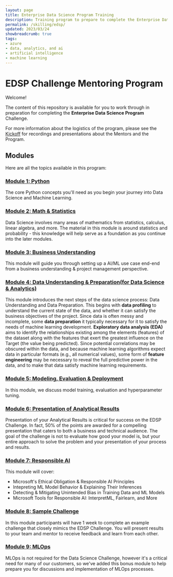 ```yaml
---
layout: page
title: Enterprise Data Science Program Training
description: Training program to prepare to complete the Enterprise Data Science Challenge.
permalink: /skilling/edsp/
updated: 2023/03/24
showbreadcrumb: true
tags: 
- azure
- data, analytics, and ai
- artificial intelligence
- machine learning
---
```


# EDSP Challenge Mentoring Program

Welcome!

The content of this repository is available for you to work through in preparation for completing the **Enterprise Data Science Program** Challenge.

For more information about the logistics of the program, please see the [Kickoff](./Kickoff-Materials/README.md) for recordings and presentations about the Mentors and the Program.

## Modules

Here are all the topics available in this program:

### [**Module 1**: Python](./Module_1-Python/README.md)

The core Python concepts you'll need as you begin your journey into Data Science and Machine Learning.

### [**Module 2**: Math & Statistics](./Module_2-Math/README.md)

Data Science involves many areas of mathematics from statistics, calculus, linear algebra, and more. The material in this module is around statistics and probability - this knowledge will help serve as a foundation as you continue into the later modules.

### [**Module 3**: Business Understanding](./Module_3-Business-Understanding/README.md)

This module will guide you through setting up a AI/ML use case end-end from a business understanding & project management perspective.

### [**Module 4**: Data Understanding & Preparation(for Data Science & Analytics)](./Module_4-Data-Preparation/README.md)

This module introduces the next steps of the data science process: Data Understanding and Data Preparation. This begins with 
**data profiling** to understand the current state of the data, and whether it can satisfy the business objectives of the 
project. Since data is often messy and incomplete, some **data preparation** it typically necessary for it to satisfy the 
needs of machine learning development. **Exploratory data analysis (EDA)** aims to identify the relationships existing among 
the elements (features) of the dataset along with the features that exert the greatest influence on the Target (the value being 
predicted). Since potential correlations may be obscured within the data, and because machine learning algorithms expect data
in particular formats (e.g., all numerical values), some form of **feature engineering** may be necessary to reveal the full
predictive power in the data, and to make that data satisfy machine learning requirements.   

### [**Module 5**: Modeling, Evaluation & Deployment](./Module_5-Modeling-Evaluation-Deployment/README.md)

In this module, we discuss model training, evaluation and hyperparameter tuning.

### [**Module 6**: Presentation of Analytical Results](./Module_6-Presentation-Visualization/README.md)

Presentation of your Analytical Results is critical for success on the EDSP Challenge.  In fact, 50% of the points are awarded for a compelling presentation that caters to both a business and technical audience.  The goal of the challenge is not to evaluate how good your model is, but your entire approach to solve the problem and your presentation of your process and results.

### [**Module 7**: Responsible AI](./Module_7-Responsible-AI/README.md)

This module will cover: 
- Microsoft's Ethical Obligation & Responsible AI Principles   
- Intepreting ML Model Behavior & Explaining Their Inferences
- Detecting & Mitigating Unintended Bias in Training Data and ML Models
- Microsoft Tools for Responsible AI: InterpretML, Fairlearn, and More 

### [**Module 8**: Sample Challenge](./Module_8-Sample-Challenge/README.md)

In this module participants will have 1 week to complete an example challenge that closely mimics the EDSP Challenge.  You will present results to your team and mentor to receive feedback and learn from each other.

### [**Module 9**: MLOps](./Module_9-MLOps/README.md)

MLOps is not required for the Data Science Challenge, however it's a critical need for many of our customers, so we've added this bonus module to help prepare you for discussions and implementation of MLOps processes.

